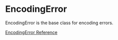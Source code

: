 # EncodingError

EncodingError is the base class for encoding errors.

[EncodingError Reference](https://ruby-doc.org/core-2.6/EncodingError.html)

